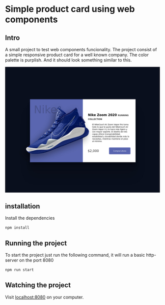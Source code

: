 # Simple product card using web components

## Intro

A small project to test web components funcionality. The project consist of a simple responsive product card for a well known company. The color palette is purplish. And it should look something similar to this.

![A simple product card](./imgs/screenshot.jpg?raw=true "Web components product card screenshot")

## installation

Install the dependencies

```bash
npm install
```

## Running the project

To start the project just run the following command, it will run a basic http-server on the port 8080

```bash
npm run start
```

## Watching the project

Visit [localhost:8080](http://localhost:8080) on your computer.